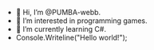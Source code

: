 - 👋 Hi, I’m @PUMBA-webb.
- 👀 I’m interested in programming games.
- 🌱 I’m currently learning C#.
- Console.Writeline("Hello world!");
